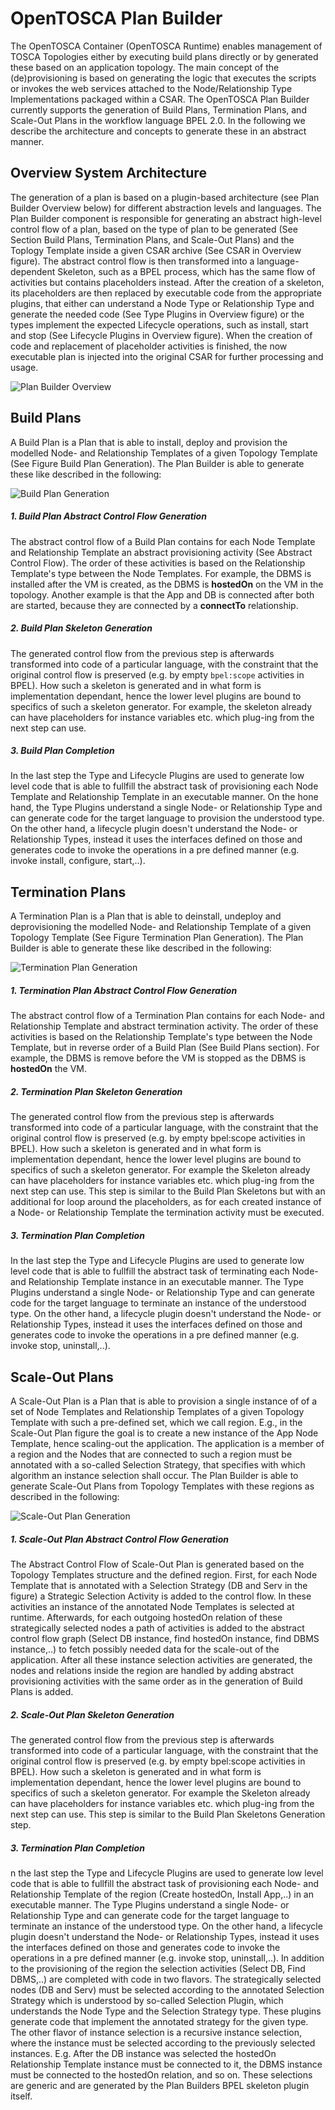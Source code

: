 # OpenTOSCA Plan Builder
The OpenTOSCA Container (OpenTOSCA Runtime) enables management of TOSCA Topologies either by executing build plans directly or by generated these based on an application topology.
The main concept of the (de)provisioning is based on generating the logic that executes the scripts or invokes the web services attached to the Node/Relationship Type Implementations packaged within a CSAR.
The OpenTOSCA Plan Builder currently supports the generation of Build Plans, Termination Plans, and Scale-Out Plans in the workflow language BPEL 2.0.
In the following we describe the architecture and concepts to generate these in an abstract manner.

## Overview System Architecture
The generation of a plan is based on a plugin-based architecture (see Plan Builder Overview below) for different abstraction levels and languages.
The Plan Builder component is responsible for generating an abstract high-level control flow of a plan, based on the type of plan to be generated (See Section Build Plans, Termination Plans, and Scale-Out Plans) and the Toplogy Template inside a given CSAR archive (See CSAR in Overview figure).
The abstract control flow is then transformed into a language-dependent Skeleton, such as a BPEL process, which has the same flow of activities but contains placeholders instead.
After the creation of a skeleton, its placeholders are then replaced by executable code from the appropriate plugins, that either can understand a Node Type or Relationship Type and generate the needed code (See Type Plugins in Overview figure) or the types implement the expected Lifecycle operations, such as install, start and stop (See Lifecycle Plugins in Overview figure).
When the creation of code and replacement of placeholder activities is finished, the now executable plan is injected into the original CSAR for further processing and usage.

![Plan Builder Overview](graphics/PlanBuilder/overview.png)

## Build Plans
A Build Plan is a Plan that is able to install, deploy and provision the modelled Node- and Relationship Templates of a given Topology Template (See Figure Build Plan Generation).
The Plan Builder is able to generate these like described in the following:

![Build Plan Generation](graphics/PlanBuilder/buildplans.png)

##### 1. Build Plan Abstract Control Flow Generation
The abstract control flow of a Build Plan contains for each Node Template and Relationship Template an abstract provisioning activity (See Abstract Control Flow).
The order of these activities is based on the Relationship Template's type between the Node Templates.
For example, the DBMS is installed after the VM is created, as the DBMS is **hostedOn** on the VM in the topology.
Another example is that the App and DB is connected after both are started, because they are connected by a **connectTo** relationship.

##### 2. Build Plan Skeleton Generation
The generated control flow from the previous step is afterwards transformed into code of a particular language, with the constraint that the original control flow is preserved (e.g. by empty `bpel:scope` activities in BPEL).
How such a skeleton is generated and in what form is implementation dependant, hence the lower level plugins are bound to specifics of such a skeleton generator.
For example, the skeleton already can have placeholders for instance variables etc. which plug-ing from the next step can use.

##### 3. Build Plan Completion
In the last step the Type and Lifecycle Plugins are used to generate low level code that is able to fullfill the abstract task of provisioning each Node Template and Relationship Template in an executable manner.
On the hone hand, the Type Plugins understand a single Node- or Relationship Type and can generate code for the target language to provision the understood type.
On the other hand, a lifecycle plugin doesn't understand the Node- or Relationship Types, instead it uses the interfaces defined on those and generates code to invoke the operations in a pre defined manner (e.g. invoke install, configure, start,..).

## Termination Plans
 A Termination Plan is a Plan that is able to deinstall, undeploy and deprovisioning the modelled Node- and Relationship Template of a given Topology Template (See Figure Termination Plan Generation).
 The Plan Builder is able to generate these like described in the following:

![Termination Plan Generation](graphics/PlanBuilder/terminationplans.png)

##### 1. Termination Plan Abstract Control Flow Generation
The abstract control flow of a Termination Plan contains for each Node- and Relationship Template and abstract termination activity. The order of these activities is based on the Relationship Template's type between the Node Template, but in reverse order of a Build Plan (See Build Plans section). For example, the DBMS is remove before the VM is stopped as the DBMS is **hostedOn** the VM.

##### 2. Termination Plan Skeleton Generation
The generated control flow from the previous step is afterwards transformed into code of a particular language, with the constraint that the original control flow is preserved (e.g. by empty bpel:scope activities in BPEL). How such a skeleton is generated and in what form is implementation dependant, hence the lower level plugins are bound to specifics of such a skeleton generator. For example the Skeleton already can have placeholders for instance variables etc. which plug-ing from the next step can use. This step is similar to the Build Plan Skeletons but with an additional for loop around the placeholders, as for each created instance of a Node- or Relationship Template the termination activity must be executed.

##### 3. Termination Plan Completion
In the last step the Type and Lifecycle Plugins are used to generate low level code that is able to fullfill the abstract task of terminating each Node- and Relationship Template instance in an executable manner. The Type Plugins understand a single Node- or Relationship Type and can generate code for the target language to terminate an instance of the understood type. On the other hand, a lifecycle plugin doesn't understand the Node- or Relationship Types, instead it uses the interfaces defined on those and generates code to invoke the operations in a pre defined manner (e.g. invoke stop, uninstall,..).

## Scale-Out Plans
A Scale-Out Plan is a Plan that is able to provision a single instance of of a set of Node Templates and Relationship Templates of a given Topology Template with such a pre-defined set, which we call region.
E.g., in the Scale-Out Plan figure the goal is to create a new instance of the App Node Template, hence scaling-out the application.
The application is a member of a region and the Nodes that are connected to such a region must be annotated with a so-called Selection Strategy, that specifies with which algorithm an instance selection shall occur.
The Plan Builder is able to generate Scale-Out Plans from Topology Templates with these regions as described in the following:

![Scale-Out Plan Generation](graphics/PlanBuilder/PlanBuilder/scaleoutplans.png)

##### 1. Scale-Out Plan Abstract Control Flow Generation
The Abstract Control Flow of Scale-Out Plan is generated based on the Topology Templates structure and the defined region.
First, for each Node Template that is annotated with a Selection Strategy (DB and Serv in the figure) a Strategic Selection Activity is added to the control flow. In these activities an instance of the annotated Node Templates is selected at runtime. Afterwards, for each outgoing hostedOn relation of these strategically selected nodes a path of activities is added to the abstract control flow graph (Select DB instance, find hostedOn instance, find DBMS instance,..) to fetch possibly needed data for the scale-out of the application. After all these instance selection activities are generated, the nodes and relations inside the region are handled by adding abstract provisioning activities with the same order as in the generation of Build Plans is added.

##### 2. Scale-Out Plan Skeleton Generation
The generated control flow from the previous step is afterwards transformed into code of a particular language, with the constraint that the original control flow is preserved (e.g. by empty bpel:scope activities in BPEL). How such a skeleton is generated and in what form is implementation dependant, hence the lower level plugins are bound to specifics of such a skeleton generator. For example the Skeleton already can have placeholders for instance variables etc. which plug-ing from the next step can use. This step is similar to the Build Plan Skeletons Generation step.

##### 3. Termination Plan Completion
n the last step the Type and Lifecycle Plugins are used to generate low level code that is able to fullfill the abstract task of provisioning each Node- and Relationship Template of the region (Create hostedOn, Install App,..) in an executable manner. The Type Plugins understand a single Node- or Relationship Type and can generate code for the target language to terminate an instance of the understood type. On the other hand, a lifecycle plugin doesn't understand the Node- or Relationship Types, instead it uses the interfaces defined on those and generates code to invoke the operations in a pre defined manner (e.g. invoke stop, uninstall,..).
In addition to the provisioning of the region the selection activities (Select DB, Find DBMS,..) are completed with code in two flavors. The strategically selected nodes (DB and Serv) must be selected according to the annotated Selection Strategy which is understood by so-called Selection Plugin, which understands the Node Type and the Selection Strategy type. These plugins generate code that implement the annotated strategy for the given type. The other flavor of instance selection is a recursive instance selection, where the instance must be selected according to the previously selected instances. E.g. After the DB instance was selected the hostedOn Relationship Template instance must be connected to it, the DBMS instance must be connected to the hostedOn relation, and so on. These selections are generic and are generated by the Plan Builders BPEL skeleton plugin itself.
